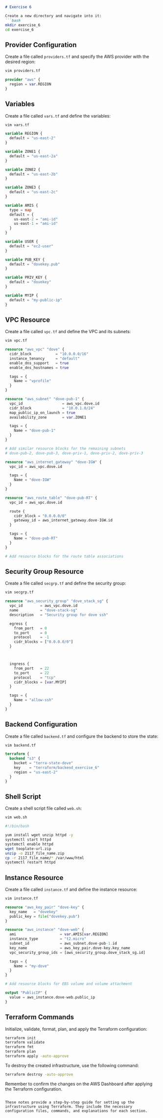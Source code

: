 
```markdown
# Exercise 6

Create a new directory and navigate into it:
```bash
mkdir exercise_6
cd exercise_6
```

## Provider Configuration

Create a file called `providers.tf` and specify the AWS provider with the desired region:
```bash
vim providers.tf
```
```tf
provider "aws" {
  region = var.REGION
}
```

## Variables

Create a file called `vars.tf` and define the variables:
```bash
vim vars.tf
```
```tf
variable REGION {
  default = "us-east-2"
}

variable ZONE1 {
  default = "us-east-2a"
}

variable ZONE2 {
  default = "us-east-2b"
}

variable ZONE3 {
  default = "us-east-2c"
}

variable AMIS {
  type = map
  default = {
    us-east-2 = "ami-id"
    us-east-1 = "ami-id"
  }
}

variable USER {
  default = "ec2-user"
}

variable PUB_KEY {
  default = "dovekey.pub"
}

variable PRIV_KEY {
  default = "dovekey"
}

variable MYIP {
  default = "my-public-ip"
}
```

## VPC Resource

Create a file called `vpc.tf` and define the VPC and its subnets:
```bash
vim vpc.tf
```
```tf
resource "aws_vpc" "dove" {
  cidr_block           = "10.0.0.0/16"
  instance_tenancy     = "default"
  enable_dns_support   = true
  enable_dns_hostnames = true

  tags = {
    Name = "vprofile"
  }
}

resource "aws_subnet" "dove-pub-1" {
  vpc_id                  = aws_vpc.dove.id
  cidr_block              = "10.0.1.0/24"
  map_public_ip_on_launch = true
  availability_zone       = var.ZONE1

  tags = {
    Name = "dove-pub-1"
  }
}

# Add similar resource blocks for the remaining subnets
# dove-pub-2, dove-pub-3, dove-priv-1, dove-priv-2, dove-priv-3

resource "aws_internet_gateway" "dove-IGW" {
  vpc_id = aws_vpc.dove.id

  tags = {
    Name = "dove-IGW"
  }
}

resource "aws_route_table" "dove-pub-RT" {
  vpc_id = aws_vpc.dove.id

  route {
    cidr_block = "0.0.0.0/0"
    gateway_id = aws_internet_gateway.dove-IGW.id
  }

  tags = {
    Name = "dove-pub-RT"
  }
}

# Add resource blocks for the route table associations

```

## Security Group Resource

Create a file called `secgrp.tf` and define the security group:
```bash
vim secgrp.tf
```
```tf
resource "aws_security_group" "dove_stack_sg" {
  vpc_id        = aws_vpc.dove.id
  name          = "dove-stack-sg"
  description   = "Security group for dove ssh"

  egress {
    from_port   = 0
    to_port     = 0
    protocol    = -1
    cidr_blocks = ["0.0.0.0/0"]
  }



  ingress {
    from_port   = 22
    to_port     = 22
    protocol    = "tcp"
    cidr_blocks = [var.MYIP]
  }

  tags = {
    Name = "allow-ssh"
  }
}
```

## Backend Configuration

Create a file called `backend.tf` and configure the backend to store the state:
```bash
vim backend.tf
```
```tf
terraform {
  backend "s3" {
    bucket = "terra-state-dove"
    key    = "terraform/backend_exercise_6"
    region = "us-east-2"
  }
}
```

## Shell Script

Create a shell script file called `web.sh`:
```bash
vim web.sh
```
```bash
#!/bin/bash

yum install wget unzip httpd -y
systemctl start httpd
systemctl enable httpd
wget tooplate-url.zip
unzip -o 2117_file_name.zip
cp -r 2117_file_name/* /var/www/html
systemctl restart httpd
```

## Instance Resource

Create a file called `instance.tf` and define the instance resource:
```bash
vim instance.tf
```
```tf
resource "aws_key_pair" "dove-key" {
  key_name   = "dovekey"
  public_key = file("dovekey.pub")
}

resource "aws_instance" "dove-web" {
  ami                    = var.AMIS[var.REGION]
  instance_type          = "t2.micro"
  subnet_id              = aws_subnet.dove-pub-1.id
  key_name               = aws_key_pair.dove-key.key_name
  vpc_security_group_ids = [aws_security_group.dove_stack_sg.id]

  tags = {
    Name = "my-dove"
  }
}

# Add resource blocks for EBS volume and volume attachment

output "PublicIP" {
  value = aws_instance.dove-web.public_ip
}
```

## Terraform Commands

Initialize, validate, format, plan, and apply the Terraform configuration:
```bash
terraform init
terraform validate
terraform fmt
terraform plan
terraform apply -auto-approve
```

To destroy the created infrastructure, use the following command:
```bash
terraform destroy -auto-approve
```

Remember to confirm the changes on the AWS Dashboard after applying the Terraform configuration.
```

These notes provide a step-by-step guide for setting up the infrastructure using Terraform. They include the necessary configuration files, commands, and explanations for each section.